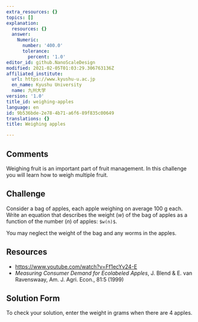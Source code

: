 ```yaml
---
extra_resources: {}
topics: []
explanation:
  resources: {}
  answer:
    Numeric:
      number: '400.0'
      tolerance:
        percent: '1.0'
editor_id: github.NanoScaleDesign
modified: 2021-02-05T01:03:29.306763136Z
affiliated_institute:
  url: https://www.kyushu-u.ac.jp
  en_name: Kyushu University
  name: 九州大学
version: '1.0'
title_id: weighing-apples
language: en
id: 9b536bde-2e78-4b71-a6f6-89f835c00649
translations: {}
title: Weighing apples

---
```


## Comments
Weighing fruit is an important part of fruit management. In this challenge you will learn how to weigh multiple fruit.

## Challenge
Consider a bag of apples, each apple weighing on average 100 g each.
Write an equation that describes the weight (*w*) of the bag of apples as a function of the number (*n*) of apples: `$w(n)$`.

You may neglect the weight of the bag and any worms in the apples.

## Resources
- https://www.youtube.com/watch?v=Ff1ecYv24-E
- _Measuring Consumer Demand for Ecolabeled Apples_, J. Blend & E. van Ravenswaay, Am. J. Agri. Econ., 81:5 (1999)


## Solution Form
To check your solution, enter the weight in grams when there are 4 apples.
